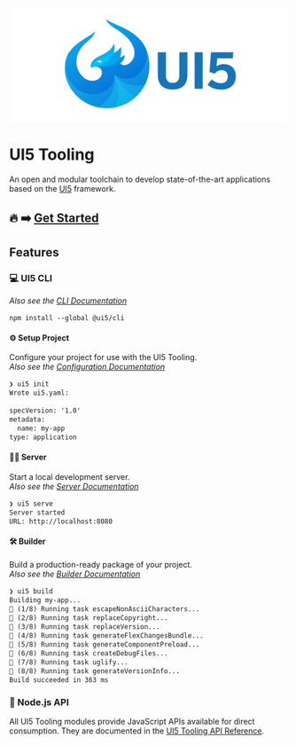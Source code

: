 ![UI5 logo](images/UI5_logo_wide.png)

# UI5 Tooling
An open and modular toolchain to develop state-of-the-art applications based on the [UI5](https://ui5.sap.com) framework.

## 🔥 ➡️ **[Get Started](./pages/GettingStarted.md)**


## Features
### 💻 UI5 CLI
*Also see the [CLI Documentation](./pages/CLI.md)*

```
npm install --global @ui5/cli
```

#### ⚙️ Setup Project

Configure your project for use with the UI5 Tooling.  
*Also see the [Configuration Documentation](./pages/Configuration.md)*

```
❯ ui5 init
Wrote ui5.yaml:

specVersion: '1.0'
metadata:
  name: my-app
type: application
```

#### 🏄‍♂️ Server
Start a local development server.  
*Also see the [Server Documentation](./pages/Server.md)*

```
❯ ui5 serve
Server started
URL: http://localhost:8080
```

#### 🛠 Builder
Build a production-ready package of your project.  
*Also see the [Builder Documentation](./pages/Builder.md)*

```
❯ ui5 build
Building my-app...
🔨 (1/8) Running task escapeNonAsciiCharacters...
🔨 (2/8) Running task replaceCopyright...
🔨 (3/8) Running task replaceVersion...
🔨 (4/8) Running task generateFlexChangesBundle...
🔨 (5/8) Running task generateComponentPreload...
🔨 (6/8) Running task createDebugFiles...
🔨 (7/8) Running task uglify...
🔨 (8/8) Running task generateVersionInfo...
Build succeeded in 363 ms
```

### 🧪 Node.js API
All UI5 Tooling modules provide JavaScript APIs available for direct consumption. They are documented in the [UI5 Tooling API Reference](https://sap.github.io/ui5-tooling/api/index.html).
